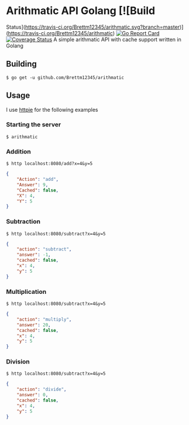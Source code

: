 # Arithmatic API Golang [![Build
Status](https://travis-ci.org/Brettm12345/arithmatic.svg?branch=master)](https://travis-ci.org/Brettm12345/arithmatic)
[![Go Report Card](https://goreportcard.com/badge/github.com/Brettm12345/arithmatic)](https://goreportcard.com/report/github.com/Brettm12345/arithmatic) [![Coverage Status](https://coveralls.io/repos/github/Brettm12345/arithmatic/badge.svg?branch=master)](https://coveralls.io/github/Brettm12345/arithmatic?branch=master)
A simple arithmatic API with cache support written in Golang

## Building

``` console
$ go get -u github.com/Brettm12345/arithmatic
```

## Usage
I use [httpie](httpie) for the following examples 

### Starting the server

``` console
$ arithmatic
```

### Addition
``` console
$ http localhost:8080/add?x=4&y=5
```

``` json
{
    "Action": "add",
    "Answer": 9,
    "Cached": false,
    "X": 4,
    "Y": 5
}
```

### Subtraction
``` console
$ http localhost:8080/subtract?x=4&y=5
```

``` json
{
    "action": "subtract",
    "answer": -1,
    "cached": false,
    "x": 4,
    "y": 5
}
```

### Multiplication
``` console
$ http localhost:8080/subtract?x=4&y=5
```

``` json
{
    "action": "multiply",
    "answer": 20,
    "cached": false,
    "x": 4,
    "y": 5
}
```

### Division
``` console
$ http localhost:8080/subtract?x=4&y=5
```

``` json
{
    "action": "divide",
    "answer": 0,
    "cached": false,
    "x": 4,
    "y": 5
}
```
